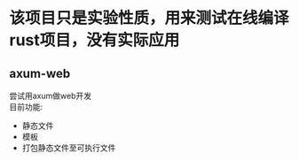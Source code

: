 # 该项目只是实验性质，用来测试在线编译rust项目，没有实际应用    
## axum-web
尝试用axum做web开发    
目前功能:  
* 静态文件  
* 模板  
* 打包静态文件至可执行文件  


